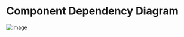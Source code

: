 # Component Dependency Diagram
![image](https://user-images.githubusercontent.com/95059924/199143028-9078a532-c066-4da6-9a5a-5f9988211533.png)
